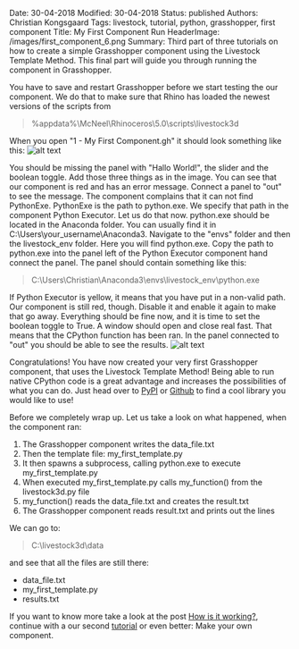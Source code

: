 Date: 30-04-2018
Modified: 30-04-2018
Status: published
Authors: Christian Kongsgaard
Tags: livestock, tutorial, python, grasshopper, first component
Title: My First Component Run
HeaderImage: /images/first_component_6.png
Summary: Third part of three tutorials on how to create a simple Grasshopper component using the Livestock Template Method. This final part will guide you through running the component in Grasshopper.


You have to save and restart Grasshopper before we start testing the our component. We do that to make sure that Rhino has
loaded the newest versions of the scripts from
> %appdata%\McNeel\Rhinoceros\5.0\scripts\livestock3d

When you open "1 - My First Component.gh" it should look something like this:
![alt text]({filename}/images/first_component_5.png)

You should be missing the panel with "Hallo World!", the slider and the boolean toggle. Add those three things as in the image.
You can see that our component is red and has an error message. Connect a panel to "out" to see the message.
The component complains that it can not find PythonExe. PythonExe is the path to python.exe. We specify that path in the 
component Python Executor. Let us do that now. python.exe should be located in the Anaconda folder. You can usually find it
in C:\Users\your_username\Anaconda3. Navigate to the "envs" folder and then the livestock_env folder. Here you will find python.exe.
Copy the path to python.exe into the panel left of the Python Executor component hand connect the panel.
The panel should contain something like this:
> C:\Users\Christian\Anaconda3\envs\livestock_env\python.exe

If Python Executor is yellow, it means that you have put in a non-valid path.
Our component is still red, though. Disable it and enable it again to make that go away.
Everything should be fine now, and it is time to set the boolean toggle to True.
A window should open and close real fast. That means that the CPython function has been ran. In the panel connected to "out"
you should be able to see the results.
![alt text]({filename}/images/first_component_6.png)

Congratulations! You have now created your very first Grasshopper component, that uses the Livestock Template Method!
Being able to run native CPython code is a great advantage and increases the possibilities of what you can do. Just head over 
to [PyPI](https://pypi.org/) or [Github](https://github.com/) to find a cool library you would like to use! 

Before we completely wrap up. Let us take a look on what happened, when the component ran:

1. The Grasshopper component writes the data_file.txt
2. Then the template file: my_first_template.py
3. It then spawns a subprocess, calling python.exe to execute my_first_template.py
4. When executed my_first_template.py calls my_function() from the livestock3d.py file
5. my_function() reads the data_file.txt and creates the result.txt
6. The Grasshopper component reads result.txt and prints out the lines

We can go to:
> C:\livestock3d\data

and see that all the files are still there:

- data_file.txt
- my_first_template.py
- results.txt

 If you want to know more take a look at the post [How is it working?]({filename}how_is_it_working.md), continue with
 a our second [tutorial]({filename}graph_plotter.md) or even better: Make your own component.